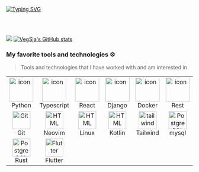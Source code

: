 [![Typing SVG](https://readme-typing-svg.demolab.com?font=Fira+Code&weight=800&duration=3000&pause=1000&color=E6EFFF&multiline=true&width=435&lines=Hello+There!+I+am+Vegard+Sj%C3%A5vik;-+Computer+Science+student+at+NTNU)](https://git.io/typing-svg)

<br />
<br />

![](https://gitwar.herokuapp.com/badge?username=VegSja)
[![VegSja's GitHub stats](https://github-readme-stats.vercel.app/api?username=VegSja&show_icons=true&theme=onedark)](https://github.com/anuraghazra/github-readme-stats)

### My favorite tools and technologies ⚙️ 

> Tools and technologies that I have worked with and am interested in

<table>
  <tr>
    <td align="center" width="96">
      <a href="#macropower-tech">
        <img src="https://techstack-generator.vercel.app/python-icon.svg" alt="icon" width="65" height="65" />
      </a>
      <br>Python
    </td>
    <td align="center" width="96">
        <img src="https://techstack-generator.vercel.app/ts-icon.svg" alt="icon" width="65" height="65" />
      <br>Typescript
    </td>
    <td align="center" width="96">
        <img src="https://techstack-generator.vercel.app/react-icon.svg" alt="icon" width="65" height="65" />
      <br>React
    </td>
    <td align="center" width="96">
        <img src="https://techstack-generator.vercel.app/django-icon.svg" alt="icon" width="65" height="65" />
      <br>Django
    </td>
    <td align="center" width="96">
        <img src="https://techstack-generator.vercel.app/docker-icon.svg" alt="icon" width="65" height="65" />
      <br>Docker
    </td>
    <td align="center" width="96">
        <img src="https://techstack-generator.vercel.app/restapi-icon.svg" alt="icon" width="65" height="65" />
      <br>Rest
    </td>
  </tr>
  <tr>
    <td align="center" width="96"> 
        <img src="https://user-images.githubusercontent.com/25181517/192108372-f71d70ac-7ae6-4c0d-8395-51d8870c2ef0.png" width="48" height="48" alt="Git" />
      <br>Git
    </td>
    <td align="center"  width="96">
        <img src="https://skillicons.dev/icons?i=neovim" width="48" height="48" alt="HTML" />
      <br>Neovim
    </td>
    <td align="center"  width="96">
        <img src="https://skillicons.dev/icons?i=linux" width="48" height="48" alt="HTML" />
      <br>Linux
    </td>
    <td align="center"  width="96">
        <img src="https://skillicons.dev/icons?i=kotlin" width="48" height="48" alt="HTML" />
      <br>Kotlin
    </td>
    <td align="center" width="96">
        <img src="https://skillicons.dev/icons?i=tailwind" width="48" height="48" alt="tailwind" />
      <br>Tailwind
    </td>
    <td align="center" width="96">
        <img src="https://skillicons.dev/icons?i=mysql" width="48" height="48" alt="PostgreSQL" />
      <br>mysql
    </td>
  </tr>
 <tr>
       <td align="center" width="96">
        <img src="https://skillicons.dev/icons?i=rust" width="48" height="48" alt="PostgreSQL" />
      <br>Rust
    </td>
     <td align="center" width="96">
        <img src="https://skillicons.dev/icons?i=tensorflow" width="48" height="48" alt="Flutter" />
      <br>Flutter
    </td>
 </tr>
</table>

